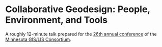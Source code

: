 # Collaborative Geodesign: People, Environment, and Tools

A roughly 12-minute talk prepared for the [26th annual conference](http://www.mngislis.org/?page=26annual_conference) of the [Minnesota GIS/LIS Consortium](http://www.mngislis.org/).
